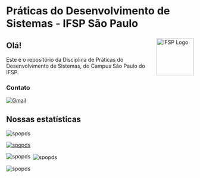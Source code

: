 
# Práticas do Desenvolvimento de Sistemas - IFSP São Paulo
### 
<img src="https://upload.wikimedia.org/wikipedia/commons/thumb/f/f5/IFSP_Logo.jpg/640px-IFSP_Logo.jpg" alt="IFSP Logo" width="100px" align="right">

## Olá!

Este é o repositório da Disciplina de Práticas do Desenvolvimento de Sistemas, do Campus São Paulo do IFSP.



### Contato

[![Gmail](https://img.shields.io/static/v1?message=Gmail&logo=gmail&label=&color=D14836&logoColor=white&labelColor=&style=for-the-badge)](mailto:spo.pds@ifsp.edu.br)

## Nossas estatísticas

<p align="left"> <img src="https://komarev.com/ghpvc/?username=spopds&label=Profile%20views&color=0e75b6&style=flat" alt="spopds" /> </p>

<p align="left"> <a href="https://github.com/ryo-ma/github-profile-trophy"><img src="https://github-profile-trophy.vercel.app/?username=spopds" alt="spopds" /></a> </p>

<p><img align="left" src="https://github-readme-stats.vercel.app/api/top-langs?username=spopds&show_icons=true&locale=en&layout=compact" alt="spopds" /></p>

<p>&nbsp;<img align="center" src="https://github-readme-stats.vercel.app/api?username=spopds&show_icons=true&locale=en" alt="spopds" /></p>

<p><img align="center" src="https://github-readme-streak-stats.herokuapp.com/?user=spopds&" alt="spopds" /></p>
